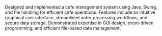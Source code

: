 Designed and implemented a cafe management system using Java, Swing, and file handling for efficient cafe operations.
Features include an intuitive graphical user interface, streamlined order processing workflows, and secure data storage.
Demonstrated expertise in GUI design, event-driven programming, and efficient file-based data management.
